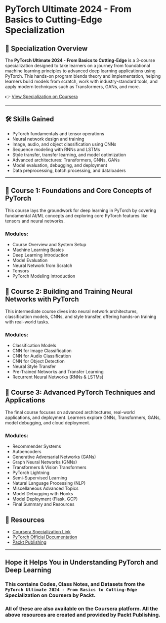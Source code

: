 # PyTorch Ultimate 2024 - From Basics to Cutting-Edge Specialization
## 🧠 Specialization Overview

The **PyTorch Ultimate 2024 - From Basics to Cutting-Edge** is a 3-course specialization designed to take learners on a journey from foundational machine learning principles to advanced deep learning applications using PyTorch. This hands-on program blends theory and implementation, helping learners build models from scratch, work with industry-standard tools, and apply modern techniques such as Transformers, GANs, and more.

👉 [View Specialization on Coursera](https://www.coursera.org/specializations/packt-pytorch-ultimate-2024---from-basics-to-cutting-edge)

---

## 🛠️ Skills Gained

-   PyTorch fundamentals and tensor operations
-   Neural network design and training
-   Image, audio, and object classification using CNNs
-   Sequence modeling with RNNs and LSTMs
-   Style transfer, transfer learning, and model optimization
-   Advanced architectures: Transformers, GNNs, GANs
-   Model evaluation, debugging, and deployment
-   Data preprocessing, batch processing, and dataloaders

---
## 📘 Course 1: Foundations and Core Concepts of PyTorch

This course lays the groundwork for deep learning in PyTorch by covering fundamental AI/ML concepts and exploring core PyTorch features like tensors and neural networks.

### Modules:

-   Course Overview and System Setup
-   Machine Learning Basics
-   Deep Learning Introduction
-   Model Evaluation
-   Neural Network from Scratch
-   Tensors
-   PyTorch Modeling Introduction
## 📘 Course 2: Building and Training Neural Networks with PyTorch

This intermediate course dives into neural network architectures, classification models, CNNs, and style transfer, offering hands-on training with real-world tasks.

### Modules:

-   Classification Models
-   CNN for Image Classification
-   CNN for Audio Classification
-   CNN for Object Detection
-   Neural Style Transfer
-   Pre-Trained Networks and Transfer Learning
-   Recurrent Neural Networks (RNNs & LSTMs)


## 📘 Course 3: Advanced PyTorch Techniques and Applications

The final course focuses on advanced architectures, real-world applications, and deployment. Learners explore GNNs, Transformers, GANs, model debugging, and cloud deployment.

### Modules:

-   Recommender Systems
-   Autoencoders
-   Generative Adversarial Networks (GANs)
-   Graph Neural Networks (GNNs)
-   Transformers & Vision Transformers
-   PyTorch Lightning
-   Semi-Supervised Learning
-   Natural Language Processing (NLP)
-   Miscellaneous Advanced Topics
-   Model Debugging with Hooks
-   Model Deployment (Flask, GCP)
-   Final Summary and Resources


## 🔗 Resources

-   [Coursera Specialization Link](https://www.coursera.org/specializations/packt-pytorch-ultimate-2024---from-basics-to-cutting-edge)
-   [PyTorch Official Documentation](https://pytorch.org/docs/stable/index.html)
-   [Packt Publishing](https://www.packtpub.com/)
---
## Hope it Helps You in Understanding PyTorch and Deep Learning

### This contains Codes, Class Notes, and Datasets from the `PyTorch Ultimate 2024 - From Basics to Cutting-Edge` Specialization on Coursera by Packt.

### All of these are also available on the Coursera platform. All the above resources are created and provided by Packt Publishing.
